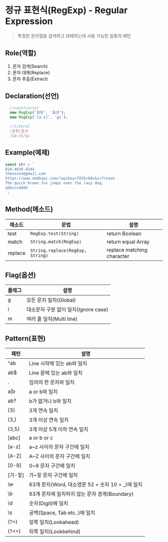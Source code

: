 # 정규 표현식(RegExp) - Regular Expression

> 특정한 문자열을 검색하고 대체하는데 사용 가능한 일종의 패턴

## Role(역할)

1. 문자 검색(Search)
1. 문자 대체(Replace)
1. 문자 추출(Extract)

## Declaration(선언)

```js
  //constructor
  new RegExp('표현', '옵션');
  new RegExp('[a-z]', 'gi');

  //literal
  /표현/옵션
  /[a-z]/gi
```

## Example(예제)

```js
const str = `
010-4038-4244
thesecon@gmail.com
https://www.omdbapi.com/?apikey=7035c60c&s=frozen
The quick brown fox jumps over the lazy dog.
abbcccdddd
`;
```

## Method(메소드)

메소드 | 문법 | 설명
--|--|--
test | `RegExp.test(String)` | return Boolean
match | `String.match(RegExp)` | return equal Array
replace | `String.replace(RegExp, String)` | replace matching character

## Flag(옵션)

플래그 | 설명
--|--
g | 모든 문자 일치(Global)
i | 대소문자 구분 없이 일치(Ignore case)
m | 여러 줄 일치(Multi line)

## Pattern(표현)

패턴 | 설명
--|--
^ab | Line 시작에 있는 ab와 일치
ab$ | Line 끝에 있는 ab와 일치
. | 임의의 한 문자와 일치
a&verbar;b | a or b와 일치
ab? | b가 없거나 b와 일치
{3} | 3개 연속 일치
{3,} | 3개 이상 연속 일치
{3,5} | 3개 이상 5개 이하 연속 일치
[abc] | a or b or c
[a-z] | a~z 사이의 문자 구간에 일치
[A-Z] | A~Z 사이의 문자 구간에 일치
[0-9] | 0~9 문자 구간에 일치
[가-힣] | 가~힣 문자 구간에 일치
\w | 63개 문자(Word, 대소영문 52 + 숫자 10 + _)에 일치
\b | 63개 문자에 일치하지 않는 문자 경계(Boundary)
\d | 숫자(Digit)에 일치
\s | 공백(Space, Tab etc..)에 일치
(?=) | 앞쪽 일치(Lookahead)
(?<=) | 뒤쪽 일치(Lookbehind)